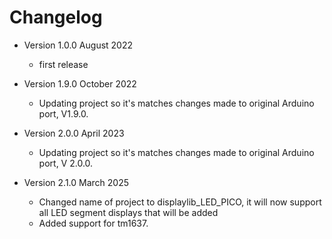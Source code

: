 # Changelog

* Version 1.0.0 August 2022
	* first release

* Version 1.9.0 October 2022
	* Updating project so it's matches changes made to original Arduino port, V1.9.0.

* Version 2.0.0 April 2023 
	* Updating project so it's matches changes made to original Arduino port, V 2.0.0.

* Version 2.1.0 March 2025
	* Changed name of project to displaylib_LED_PICO, it will now support all
	LED segment displays that will be added
	* Added support for tm1637.
